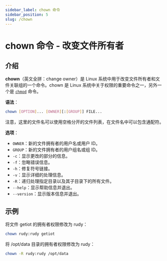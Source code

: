 ```yaml
---
sidebar_label: chown 命令
sidebar_position: 5
slug: /chown
---
```


# chown 命令 - 改变文件所有者



## 介绍

**chown**（英文全拼：change owner）是 Linux 系统中用于改变文件所有者和文件关联组的一个命令。chown 是 Linux 系统中关于权限的重要命令之一，另外一个是 [`chmod`](/linux-command/chmod) 命令。

**语法**：

```bash
chown [OPTION]... [OWNER][:[GROUP]] FILE...
```

注意，这里的文件名可以使用空格分开的文件列表，在文件名中可以包含通配符。

**选项**：

- `OWNER`：新的文件拥有者的用户名或用户 ID。
- `GROUP`：新的文件拥有者的用户组名或组 ID。
- `-c`：显示更改的部分的信息。
- `-f`：忽略错误信息。
- `-h`：修复符号链接。
- `-v`：显示详细的处理信息。
- `-R`：递归处理指定目录以及其子目录下的所有文件。
- `--help`：显示帮助信息并退出。
- `--version`：显示版本信息并退出。



## 示例

将文件 getiot 的拥有者权限修改为 rudy：

```bash
chown rudy:rudy getiot
```

将 /opt/data 目录的拥有者权限修改为 rudy：

```bash
chown -R rudy:rudy /opt/data
```

